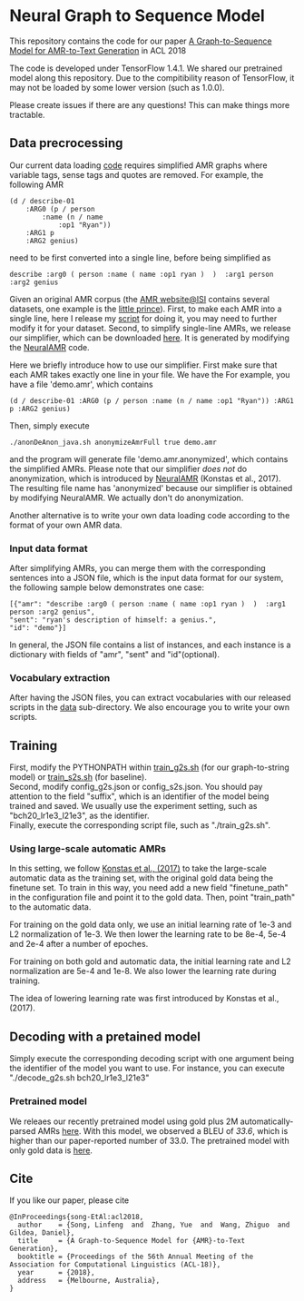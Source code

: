 # Neural Graph to Sequence Model

This repository contains the code for our paper [A Graph-to-Sequence Model for AMR-to-Text Generation](https://arxiv.org/abs/1805.02473) in ACL 2018

The code is developed under TensorFlow 1.4.1. 
We shared our pretrained model along this repository. 
Due to the compitibility reason of TensorFlow, it may not be loaded by some lower version (such as 1.0.0).

Please create issues if there are any questions! This can make things more tractable. 

## Data precrocessing
Our current data loading [code](./src_g2s/G2S_data_stream.py) requires simplified AMR graphs where variable tags, sense tags and quotes are removed. For example, the following AMR
```
(d / describe-01 
    :ARG0 (p / person 
        :name (n / name 
            :op1 "Ryan")) 
    :ARG1 p 
    :ARG2 genius)
```
need to be first converted into a single line, before being simplified as
```
describe :arg0 ( person :name ( name :op1 ryan )  )  :arg1 person :arg2 genius
```
Given an original AMR corpus (the [AMR website@ISI](https://amr.isi.edu/download.html) contains several datasets, one example is the [little prince](https://amr.isi.edu/download/amr-bank-struct-v1.6.txt)). First, to make each AMR into a single line, here I release my [script](./AMR_multiline_to_singleline.py) for doing it, you may need to further modify it for your dataset. Second, to simplify single-line AMRs, we release our simplifier, which can be downloaded [here](https://www.cs.rochester.edu/~lsong10/downloads/amr_simplifier.tgz). It is generated by modifying the [NeuralAMR](https://github.com/sinantie/NeuralAmr) code.

Here we briefly introduce how to use our simplifier. 
First make sure that each AMR takes exactly one line in your file. 
We have the 
For example, you have a file 'demo.amr', which contains
```
(d / describe-01 :ARG0 (p / person :name (n / name :op1 "Ryan")) :ARG1 p :ARG2 genius)
```
Then, simply execute 
```
./anonDeAnon_java.sh anonymizeAmrFull true demo.amr
```
and the program will generate file 'demo.amr.anonymized', which contains the simplified AMRs.
Please note that our simplifier *does not* do anonymization, which is introduced by [NeuralAMR](https://github.com/sinantie/NeuralAmr) (Konstas et al., 2017). The resulting file name has 'anonymized' because our simplifier is obtained by modifying NeuralAMR. We actually don't do anonymization.

Another alternative is to write your own data loading code according to the format of your own AMR data. 

### Input data format
After simplifying AMRs, you can merge them with the corresponding sentences into a JSON file, which is the input data format for our system, the following sample below demonstrates one case:
```
[{"amr": "describe :arg0 ( person :name ( name :op1 ryan )  )  :arg1 person :arg2 genius",
"sent": "ryan's description of himself: a genius.",
"id": "demo"}]
```
In general, the JSON file contains a list of instances, and each instance is a dictionary with fields of "amr", "sent" and "id"(optional).

### Vocabulary extraction
After having the JSON files, you can extract vocabularies with our released scripts in the [data](./data/) sub-directory.
We also encourage you to write your own scripts.

## Training

First, modify the PYTHONPATH within [train_g2s.sh](./train_g2s.sh) (for our graph-to-string model) or [train_s2s.sh](./train_s2s.sh) (for baseline). <br>
Second, modify config_g2s.json or config_s2s.json. You should pay attention to the field "suffix", which is an identifier of the model being trained and saved. We usually use the experiment setting, such as "bch20_lr1e3_l21e3", as the identifier. <br>
Finally, execute the corresponding script file, such as "./train_g2s.sh".

### Using large-scale automatic AMRs

In this setting, we follow [Konstas et al., (2017)](https://arxiv.org/abs/1704.08381) to take the large-scale automatic data as the training set, with the original gold data being the finetune set. To train in this way, you need add a new field "finetune_path" in the configuration file and point it to the gold data. Then, point "train_path" to the automatic data. 

For training on the gold data only, we use an initial learning rate of 1e-3 and L2 normalization of 1e-3. We then lower the learning rate to be 8e-4, 5e-4 and 2e-4 after a number of epoches. 

For training on both gold and automatic data, the initial learning rate and L2 normalization are 5e-4 and 1e-8. We also lower the learning rate during training. 

The idea of lowering learning rate was first introduced by Konstas et al., (2017).


## Decoding with a pretained model

Simply execute the corresponding decoding script with one argument being the identifier of the model you want to use.
For instance, you can execute "./decode_g2s.sh bch20_lr1e3_l21e3"

### Pretrained model

We releaes our recently pretrained model using gold plus 2M automatically-parsed AMRs [here](https://www.cs.rochester.edu/~lsong10/downloads/model_silver_2m.tgz). With this model, we observed a BLEU of *33.6*, which is higher than our paper-reported number of 33.0. The pretrained model with only gold data is [here](https://www.cs.rochester.edu/~lsong10/downloads/model_gold.tgz).

## Cite
If you like our paper, please cite
```
@InProceedings{song-EtAl:acl2018,
  author    = {Song, Linfeng  and  Zhang, Yue  and  Wang, Zhiguo  and  Gildea, Daniel},
  title     = {A Graph-to-Sequence Model for {AMR}-to-Text Generation},
  booktitle = {Proceedings of the 56th Annual Meeting of the Association for Computational Linguistics (ACL-18)},
  year      = {2018},
  address   = {Melbourne, Australia},
}
```
